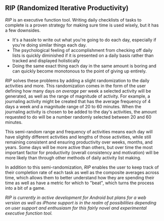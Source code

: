## RIP  (Randomized Iterative Productivity) 
*RIP* is an executive function tool. Writing daily checklists of tasks to complete is a proven strategy for making sure time is used wisely, but it has a few downsides. 

* It's a hassle to write out what you're going to do each day, especially if you're doing similar things each day. 
* The psychological feeling of accomplishment from checking off daily lists is quickly diminished if it is presented on a daily basis rather than  tracked and displayed holistically
* Doing the same exact thing each day in the same amount is boring and can quickly become monotonous to the point of giving up entirely.

*RIP* solves these problems by adding a slight randomization to the daily activities and more. This randomization comes in the form of the user defining how many days _on average_ per week a selected activity will be generated, as well as the range of magnitude of activity. For example, a journaling activity might be created that has the average frequency of 4 days a week and a magnitude range of 20 to 60 minutes. When the journaling activity is chosen to be added to the day's activities, the amount requested to do will be a number randomly selected between 20 and 60 minutes.

This semi-random range and frequency of activities means each day will have slightly different activities and lengths of those activities, while still remaining consistent and ensuring productivity over weeks, months, and years. Some days will be more active than others, but over time the most important factor for productivity (overall consistency and motivation) will be more likely than through other methods of daily activity list making.

In addition to this semi-randomization, *RIP* enables the user to keep track of their completion rate of each task as well as the composite averages across time, which allows them to better understand how they are spending their time as well as have a metric for which to "beat", which turns the process into a bit of a game.

_*RIP* is currently in active development for Android but plans for a web version as well as iPhone support is in the realm of possibilities depending on user support and enthusiasm for this fairly novel and experimental executive function tool._
